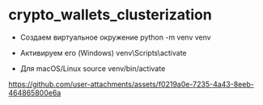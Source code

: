 # crypto_wallets_clusterization
- Создаем виртуальное окружение
python -m venv venv

- Активируем его (Windows)
venv\Scripts\activate

- Для macOS/Linux
source venv/bin/activate

https://github.com/user-attachments/assets/f0219a0e-7235-4a43-8eeb-464865800e6a

